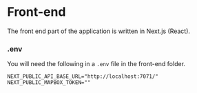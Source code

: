 # Front-end

The front end part of the application is written in Next.js (React).

### .env

You will need the following in a `.env` file in the front-end folder.

```
NEXT_PUBLIC_API_BASE_URL="http://localhost:7071/"
NEXT_PUBLIC_MAPBOX_TOKEN=""
```
